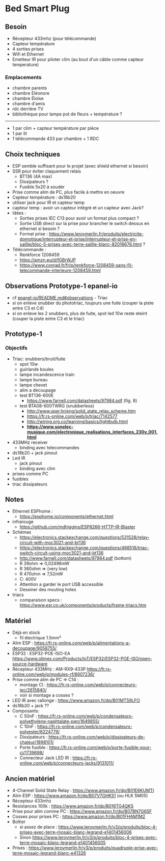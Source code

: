 # Bed Smart Plug

## Besoin

- Récepteur 433mhz (pour télécommande)
- Capteur température
- 4 sorties prises
- Wifi et Ethernet
- Emetteur IR pour piloter clim (au bout d'un câble comme capteur temperature)

### Emplacements

- chambre parents
- chambre Eléonore
- chambre Éloïse
- chambre d'amis
- rdc derrière TV
- bibliothèque pour lampe pot de fleurs + température ?

---
- 1 par clim + capteur température par pièce
- 1 par lit
- 1 télécommande 433 par chambre + 1 RDC

## Choix techniques

- ESP semble suffisant pour le projet (avec shield ethernet si besoin)
- SSR pour éviter claquement relais
  - BT136 (4A max)
  - Dissipateurs ?
  - Fusible 5x20 à souder
- Prise comme alim de PC, plus facile à mettre en oeuvre
- Capteur température : ds18b20
- utiliser jack pour IR et capteur temp
- capteur temp : avoir un capteur intégré et un capteur avec Jack?
- Idées :
  - Sorties prises IEC C13 pour avoir un format plus compact ?
  - Sortie USB direct sur la prise pour brancher le switch dessus en ethernet si besoin ?
  - Format prise : https://www.leroymerlin.fr/produits/electricite-domotique/interrupteur-et-prise/interrupteur-et-prise-en-saillie/bloc-5-prises-avec-terre-saillie-blanc-82016676.html ?
- Télécommande :
  - Renkforce 1208459
  - https://amzn.eu/d/fGBrWJP
  - https://www.conrad.fr/fr/p/renkforce-1208459-sans-fil-telecommande-interieure-1208459.html

## Observations Prototype-1 epanel-io

- cf [epanel-io/README.md#observations](../epanel-io/README.md#observations) - Triac
- si on enleve snubber du phototriac, toujours une fuite (couper la piste entre C3 et C4)
- si on enleve les 2 snubbers, plus de fuite, spot led 10w reste eteint (couper la piste entre C3 et le triac)

## Prototype-1

### Objectifs

- Triac: snubbers/bruit/fuite
  - spot 10w
  - guirlande boules
  - lampe incandescence train
  - lampe bureau
  - lampe chevet
  - alim a decoupage
  - test BT136-600E
    - https://www.farnell.com/datasheets/97984.pdf (fig. 8)
  - test BTA08-600TWRG (snubberless)
    - http://www.sper.hr/eng/solid_state_relay_scheme.htm
    - https://fr.rs-online.com/web/p/triac/7142577
    - http://wiring.org.co/learning/basics/lightbulb.html
    - __https://www.sonelec-musique.com/electronique_realisations_interfaces_230v_001.html__
- 433MHz receiver
  - binding avec telecommandes
- ds18b20 + jack pinout
- Led IR
  - jack pinout
  - binding avec clim
- prises comme PC
- fusibles
- triac dissipateurs

## Notes

- Ethernet ESPhome :
  - https://esphome.io/components/ethernet.html
- infrarouge
  - https://github.com/mdhiggins/ESP8266-HTTP-IR-Blaster
- Schémas
  - https://electronics.stackexchange.com/questions/531528/relay-circuit-with-moc3021-and-bt136
  - https://electronics.stackexchange.com/questions/488518/triac-switch-circuit-using-moc3021-and-bt136
  - http://www.farnell.com/datasheets/97984.pdf (bottom)
  - R 39ohm => 0,02496mW
  - R 360ohm => (very low)
  - R 470ohm => 7,52mW
  - C: 400V
  - Attention a garder le port USB accessible
  - Dessiner des mouting holes
- triacs
  - comparaison specs : https://www.esr.co.uk/components/products/frame-triacs.htm

## Matériel

- Déjà en stock
  - fil électrique 1.5mm²
- Alim ESP : https://fr.rs-online.com/web/p/alimentations-a-decoupage/9058755/
- ESP32 : ESP32-POE-ISO-EA https://www.olimex.com/Products/IoT/ESP32/ESP32-POE-ISO/open-source-hardware
- Récepteur 433MHz : AM-RX9-433P https://fr.rs-online.com/web/p/modules-rf/8607236/
- Prise comme alim de PC => C14 :
  - montage CI : https://fr.rs-online.com/web/p/connecteurs-iec/2615840/
  - voir si montage a cosses ?
- LED IR avec rallonge : https://www.amazon.fr/dp/B01MT59LFO
- ds18b20 + jack ??
- Composants:
  - C 50nF : https://fr.rs-online.com/web/p/condensateurs-polyethylene-naphtalate-pen/1649855/
  - C 10nF : https://fr.rs-online.com/web/p/condensateurs-polyester/6224779/
  - Dissipateurs : https://fr.rs-online.com/web/p/dissipateurs-de-chaleur/1898101/
  - Porte fusible : https://fr.rs-online.com/web/p/porte-fusible-pour-ci/1739698/
  - Connecteur Jack LED IR : https://fr.rs-online.com/web/p/connecteurs-jacks/9131011/

## Ancien matériel

- 4-Channel Solid State Relay : https://www.amazon.fr/dp/B01E6KUMTI
- Alim ESP : https://www.amazon.fr/dp/B07V7GHK51 (ou HLK 5M05)
- Récepteur 433mhz
- Resistances 100k : https://www.amazon.fr/dp/B016TG4QKS
- Prise pour alim comme PC : https://www.amazon.fr/dp/B07BN7G65F
- Cosses pour prises PC : https://www.amazon.fr/dp/B01FHAM1M2
- Boîtier
  - si assez de place : https://www.leroymerlin.fr/v3/p/produits/bloc-4-prises-avec-terre-mosaic-blanc-legrand-e1401456006
  - Sinon  https://www.leroymerlin.fr/v3/p/produits/bloc-4-prises-avec-terre-mosaic-blanc-legrand-e1401456005
- Prises : https://www.leroymerlin.fr/v3/p/produits/quadruple-prise-avec-terre-mosaic-legrand-blanc-e41326
